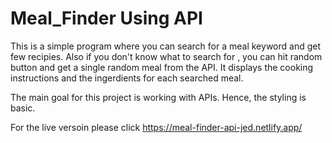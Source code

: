 # Meal_Finder Using API

This is a simple program where you can search for a meal keyword and get few recipies.
Also if you don't know what to search for , you can hit random button and get a single random meal from the API.
It displays the cooking instructions and the ingerdients for each searched meal.

The main goal for this project is working with APIs. Hence, the styling is basic. 

For the live versoin please click https://meal-finder-api-jed.netlify.app/ 
